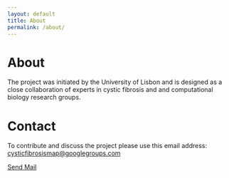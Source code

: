 ```yaml
---
layout: default
title: About
permalink: /about/
---
```


# About

The project was initiated by the University of Lisbon and is designed as a close collaboration of experts in cystic fibrosis and and computational biology research groups.

# Contact

To contribute and discuss the project please use this email address:  
[cysticfibrosismap@googlegroups.com](cysticfibrosismap@googlegroups.com)

<a href="mailto:cysticfibrosismap@googlegroups.com" target="_top">Send Mail</a>
